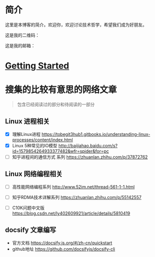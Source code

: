 # 简介

这里是本博客的简介。欢迎你，欢迎讨论技术哲学，希望我们成为好朋友。

这是我的二维码：

这是我的邮箱：


# [Getting Started](/intro)

# 搜集的比较有意思的网络文章

> 包含已经阅读过的部分和待阅读的一部分

## Linux 进程相关
- [x] 理解Linux进程 https://tobegit3hub1.gitbooks.io/understanding-linux-processes/content/index.html
- [x] Linux 5种常见的IO模型 http://baijiahao.baidu.com/s?id=1579854264933377482&wfr=spider&for=pc
- [ ] 知乎进程间的通信方式 系列 https://zhuanlan.zhihu.com/p/37872762

## Linux 网络编程相关
- [ ] 高性能网络编程系列 http://www.52im.net/thread-561-1-1.html
- [ ] 知乎RDMA技术详解系列 https://zhuanlan.zhihu.com/p/55142557
- [ ] C10K问题中文版 https://blog.csdn.net/ly402609921/article/details/5810419



## docsify 文章编写
- 官方文档 https://docsify.js.org/#/zh-cn/quickstart
- github地址 https://github.com/docsifyjs/docsify-cli
